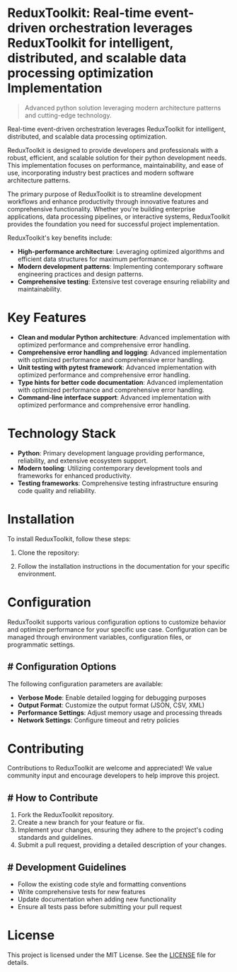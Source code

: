 <!-- fallback_ReduxToolkit_20251003195006_33641 -->

# ReduxToolkit: Real-time event-driven orchestration leverages ReduxToolkit for intelligent, distributed, and scalable data processing optimization Implementation
> Advanced python solution leveraging modern architecture patterns and cutting-edge technology.

Real-time event-driven orchestration leverages ReduxToolkit for intelligent, distributed, and scalable data processing optimization.

ReduxToolkit is designed to provide developers and professionals with a robust, efficient, and scalable solution for their python development needs. This implementation focuses on performance, maintainability, and ease of use, incorporating industry best practices and modern software architecture patterns.

The primary purpose of ReduxToolkit is to streamline development workflows and enhance productivity through innovative features and comprehensive functionality. Whether you're building enterprise applications, data processing pipelines, or interactive systems, ReduxToolkit provides the foundation you need for successful project implementation.

ReduxToolkit's key benefits include:

* **High-performance architecture**: Leveraging optimized algorithms and efficient data structures for maximum performance.
* **Modern development patterns**: Implementing contemporary software engineering practices and design patterns.
* **Comprehensive testing**: Extensive test coverage ensuring reliability and maintainability.

# Key Features

* **Clean and modular Python architecture**: Advanced implementation with optimized performance and comprehensive error handling.
* **Comprehensive error handling and logging**: Advanced implementation with optimized performance and comprehensive error handling.
* **Unit testing with pytest framework**: Advanced implementation with optimized performance and comprehensive error handling.
* **Type hints for better code documentation**: Advanced implementation with optimized performance and comprehensive error handling.
* **Command-line interface support**: Advanced implementation with optimized performance and comprehensive error handling.

# Technology Stack

* **Python**: Primary development language providing performance, reliability, and extensive ecosystem support.
* **Modern tooling**: Utilizing contemporary development tools and frameworks for enhanced productivity.
* **Testing frameworks**: Comprehensive testing infrastructure ensuring code quality and reliability.

# Installation

To install ReduxToolkit, follow these steps:

1. Clone the repository:


2. Follow the installation instructions in the documentation for your specific environment.

# Configuration

ReduxToolkit supports various configuration options to customize behavior and optimize performance for your specific use case. Configuration can be managed through environment variables, configuration files, or programmatic settings.

## # Configuration Options

The following configuration parameters are available:

* **Verbose Mode**: Enable detailed logging for debugging purposes
* **Output Format**: Customize the output format (JSON, CSV, XML)
* **Performance Settings**: Adjust memory usage and processing threads
* **Network Settings**: Configure timeout and retry policies

# Contributing

Contributions to ReduxToolkit are welcome and appreciated! We value community input and encourage developers to help improve this project.

## # How to Contribute

1. Fork the ReduxToolkit repository.
2. Create a new branch for your feature or fix.
3. Implement your changes, ensuring they adhere to the project's coding standards and guidelines.
4. Submit a pull request, providing a detailed description of your changes.

## # Development Guidelines

* Follow the existing code style and formatting conventions
* Write comprehensive tests for new features
* Update documentation when adding new functionality
* Ensure all tests pass before submitting your pull request

# License

This project is licensed under the MIT License. See the [LICENSE](https://github.com/Nurulika/ReduxToolkit/blob/main/LICENSE) file for details.
